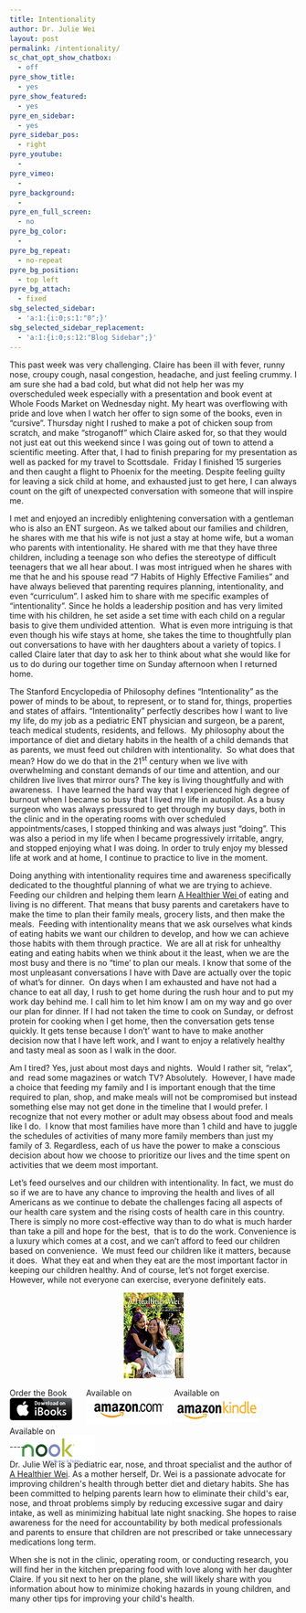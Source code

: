 ```yaml
---
title: Intentionality
author: Dr. Julie Wei
layout: post
permalink: /intentionality/
sc_chat_opt_show_chatbox:
  - off
pyre_show_title:
  - yes
pyre_show_featured:
  - yes
pyre_en_sidebar:
  - yes
pyre_sidebar_pos:
  - right
pyre_youtube:
  - 
pyre_vimeo:
  - 
pyre_background:
  - 
pyre_en_full_screen:
  - no
pyre_bg_color:
  - 
pyre_bg_repeat:
  - no-repeat
pyre_bg_position:
  - top left
pyre_bg_attach:
  - fixed
sbg_selected_sidebar:
  - 'a:1:{i:0;s:1:"0";}'
sbg_selected_sidebar_replacement:
  - 'a:1:{i:0;s:12:"Blog Sidebar";}'
---
```

This past week was very challenging. Claire has been ill with fever, runny nose, croupy cough, nasal congestion, headache, and just feeling crummy. I am sure she had a bad cold, but what did not help her was my overscheduled week especially with a presentation and book event at Whole Foods Market on Wednesday night. My heart was overflowing with pride and love when I watch her offer to sign some of the books, even in “cursive”. Thursday night I rushed to make a pot of chicken soup from scratch, and make “stroganoff” which Claire asked for, so that they would not just eat out this weekend since I was going out of town to attend a scientific meeting. After that, I had to finish preparing for my presentation as well as packed for my travel to Scottsdale.  Friday I finished 15 surgeries and then caught a flight to Phoenix for the meeting. Despite feeling guilty for leaving a sick child at home, and exhausted just to get here, I can always count on the gift of unexpected conversation with someone that will inspire me.

I met and enjoyed an incredibly enlightening conversation with a gentleman who is also an ENT surgeon. As we talked about our families and children, he shares with me that his wife is not just a stay at home wife, but a woman who parents with intentionality. He shared with me that they have three children, including a teenage son who defies the stereotype of difficult teenagers that we all hear about. I was most intrigued when he shares with me that he and his spouse read “7 Habits of Highly Effective Families” and have always believed that parenting requires planning, intentionality, and even “curriculum”. I asked him to share with me specific examples of “intentionality”. Since he holds a leadership position and has very limited time with his children, he set aside a set time with each child on a regular basis to give them undivided attention.  What is even more intriguing is that even though his wife stays at home, she takes the time to thoughtfully plan out conversations to have with her daughters about a variety of topics. I called Claire later that day to ask her to think about what she would like for us to do during our together time on Sunday afternoon when I returned home.

The Stanford Encyclopedia of Philosophy defines “Intentionality” as the power of minds to be about, to represent, or to stand for, things, properties and states of affairs. “Intentionality” perfectly describes how I want to live my life, do my job as a pediatric ENT physician and surgeon, be a parent, teach medical students, residents, and fellows.  My philosophy about the importance of diet and dietary habits in the health of a child demands that as parents, we must feed out children with intentionality.  So what does that mean? How do we do that in the 21<sup>st</sup> century when we live with overwhelming and constant demands of our time and attention, and our children live lives that mirror ours? The key is living thoughtfully and with awareness.  I have learned the hard way that I experienced high degree of burnout when I became so busy that I lived my life in autopilot. As a busy surgeon who was always pressured to get through my busy days, both in the clinic and in the operating rooms with over scheduled appointments/cases, I stopped thinking and was always just “doing”. This was also a period in my life when I became progressively irritable, angry, and stopped enjoying what I was doing. In order to truly enjoy my blessed life at work and at home, I continue to practice to live in the moment.

Doing anything with intentionality requires time and awareness specifically dedicated to the thoughtful planning of what we are trying to achieve. Feeding our children and helping them learn [A Healthier Wei ][1]of eating and living is no different. That means that busy parents and caretakers have to make the time to plan their family meals, grocery lists, and then make the meals.  Feeding with intentionality means that we ask ourselves what kinds of eating habits we want our children to develop, and how we can achieve those habits with them through practice.  We are all at risk for unhealthy eating and eating habits when we think about it the least, when we are the most busy and there is no “time’ to plan our meals. I know that some of the most unpleasant conversations I have with Dave are actually over the topic of what’s for dinner.  On days when I am exhausted and have not had a chance to eat all day, I rush to get home during the rush hour and to put my work day behind me. I call him to let him know I am on my way and go over our plan for dinner. If I had not taken the time to cook on Sunday, or defrost protein for cooking when I get home, then the conversation gets tense quickly. It gets tense because I don’t’ want to have to make another decision now that I have left work, and I want to enjoy a relatively healthy and tasty meal as soon as I walk in the door.

Am I tired? Yes, just about most days and nights.  Would I rather sit, “relax”, and  read some magazines or watch TV? Absolutely.  However, I have made a choice that feeding my family and I is important enough that the time required to plan, shop, and make meals will not be compromised but instead something else may not get done in the timeline that I would prefer. I recognize that not every mother or adult may obsess about food and meals like I do.  I know that most families have more than 1 child and have to juggle the schedules of activities of many more family members than just my family of 3. Regardless, each of us have the power to make a conscious decision about how we choose to prioritize our lives and the time spent on activities that we deem most important.

Let’s feed ourselves and our children with intentionality. In fact, we must do so if we are to have any chance to improving the health and lives of all Americans as we continue to debate the challenges facing all aspects of our health care system and the rising costs of health care in this country. There is simply no more cost-effective way than to do what is much harder than take a pill and hope for the best,  that is to do the work. Convenience is a luxury which comes at a cost, and we can’t afford to feed our children based on convenience.  We must feed our children like it matters, because it does.  What they eat and when they eat are the most important factor in keeping our children healthy. And of course, let’s not forget exercise. However, while not everyone can exercise, everyone definitely eats.

<span style="width:105px;display:table;margin:0 auto;"><a href="the-book/"><img src="/wp-content/uploads/2014/04/AHealthierWei_cover_150.png" /></a></span>

<p style="height:80px">
  <span style="width:130px;display:inline-block;vertical-align:top;"> Order the Book <a href="https://itunes.apple.com/us/book/a-healthier-wei/id806784060?ls=1&mt=11#" target="_blank" > <img class="size-full wp-image-944" alt="Apple iBooks" title="Apple iBooks" src="/wp-content/uploads/2014/02/Download_on_iBooks_Badge_US-UK_110x40_090513.png" width="110" height="40" /></a> </span> <span style="width:150px;display:inline-block;vertical-align:top;">Available on <a href="http://amzn.to/1fSNqeb" target="_blank" > <img class="size-full wp-image-945" alt="Amazon.com" title="Amazon.com" src="/wp-content/uploads/2014/02/amazon_com_logo_160.jpg" width="160" height="47" /> </a> </span> <span  style="width:150px;display:inline-block;vertical-align:top;">Available on <a href="http://amzn.to/1eHEfNl" target="_blank" > <img class="size-full wp-image-946" alt="Amazon Kindle" title="Amazon Kindle" src="/wp-content/uploads/2014/02/kindle_logo_160.jpg" width="160" height="43" /> </a> </span> <span style="width:150px;display:inline-block;vertical-align:top;">Available on <a href="http://www.barnesandnoble.com/w/a-healthier-wei-julie-wei/1118260302?ean=2940148244592&itm=1&usri=2940148244592" target="_blank" > <img class="size-full wp-image-947" alt="Nook" title="Nook" src="/wp-content/uploads/2014/02/nook_logo_160.png" width="160" height="52" /></a> </span>
</p>

\-----

Dr. Julie Wei is a pediatric ear, nose, and throat specialist and the author of [A Healthier Wei][2]. As a mother herself, Dr. Wei is a passionate advocate for improving children's health through better diet and dietary habits. She has been committed to helping parents learn how to eliminate their child's ear, nose, and throat problems simply by reducing excessive sugar and dairy intake, as well as minimizing habitual late night snacking. She hopes to raise awareness for the need for accountability by both medical professionals and parents to ensure that children are not prescribed or take unnecessary medications long term. 

When she is not in the clinic, operating room, or conducting research, you will find her in the kitchen preparing food with love along with her daughter Claire. If you sit next to her on the plane, she will likely share with you information about how to minimize choking hazards in young children, and many other tips for improving your child's health.

 [1]: the-book/ "The Book"
 [2]: the-book